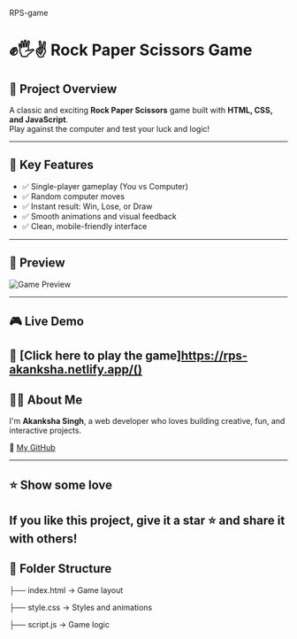 RPS-game

# ✊🖐✌️ Rock Paper Scissors Game

## 📌 Project Overview
A classic and exciting **Rock Paper Scissors** game built with **HTML, CSS, and JavaScript**.  
Play against the computer and test your luck and logic!

---

## 🌟 Key Features
- ✅ Single-player gameplay (You vs Computer)
- ✅ Random computer moves
- ✅ Instant result: Win, Lose, or Draw
- ✅ Smooth animations and visual feedback
- ✅ Clean, mobile-friendly interface

---

## 📸 Preview

![Game Preview](https://media.giphy.com/media/LHZyixOnHwDDy/giphy.gif) 

---

## 🎮 Live Demo
🔗 [Click here to play the game]https://rps-akanksha.netlify.app/()
---

## 🙋‍♀️ About Me

I'm **Akanksha Singh**, a web developer who loves building creative, fun, and interactive projects.

🔗 [My GitHub](https://github.com/akanksha726)

---

## ⭐ Show some love

If you like this project, give it a **star ⭐** and share it with others!
---

## 📂 Folder Structure

├── index.html → Game layout

├── style.css → Styles and animations

├── script.js → Game logic

